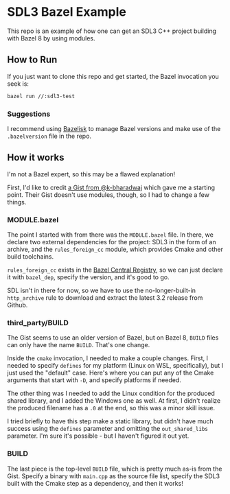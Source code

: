 # SDL3 Bazel Example

This repo is an example of how one can get an SDL3 C++ project
building with Bazel 8 by using modules.

## How to Run

If you just want to clone this repo and get started, the Bazel
invocation you seek is:

```sh
bazel run //:sdl3-test
```

### Suggestions

I recommend using [Bazelisk](https://github.com/bazelbuild/bazelisk)
to manage Bazel versions and make use of the `.bazelversion` file
in the repo.

## How it works

I'm not a Bazel expert, so this may be a flawed explanation!

First, I'd like to credit [a Gist from
@k-bharadwaj](https://gist.github.com/k-bharadwaj/7f0922425a6ac6dd4b938894563b27a4)
which gave me a starting point. Their Gist doesn't use modules, though, so I
had to change a few things.

### MODULE.bazel

The point I started with from there was the `MODULE.bazel` file. In there, we
declare two external dependencies for the project: SDL3 in the form of an
archive, and the `rules_foreign_cc` module, which provides Cmake and other
build toolchains.

`rules_foreign_cc` exists in the [Bazel Central
Registry](https://registry.bazel.build/modules/rules_foreign_cc), so we can
just declare it with `bazel_dep`, specify the version, and it's good to go.

SDL isn't in there for now, so we have to use the no-longer-built-in `http_archive`
rule to download and extract the latest 3.2 release from Github.

### third_party/BUILD

The Gist seems to use an older version of Bazel, but on Bazel 8, `BUILD` files
can only have the name `BUILD`. That's one change.

Inside the `cmake` invocation, I needed to make a couple changes. First, I
needed to specify `defines` for my platform (Linux on WSL, specifically), but
I just used the "default" case. Here's where you can put any of the Cmake
arguments that start with `-D`, and specify platforms if needed.

The other thing was I needed to add the Linux condition for the produced shared
library, and I added the Windows one as well. At first, I didn't realize the
produced filename has a `.0` at the end, so this was a minor skill issue.

I tried briefly to have this step make a static library, but didn't have much
success using the `defines` parameter and omitting the `out_shared_libs` parameter.
I'm sure it's possible - but I haven't figured it out yet.

### BUILD

The last piece is the top-level `BUILD` file, which is pretty much as-is from
the Gist. Specify a binary with `main.cpp` as the source file list, specify
the SDL3 built with the Cmake step as a dependency, and then it works!
